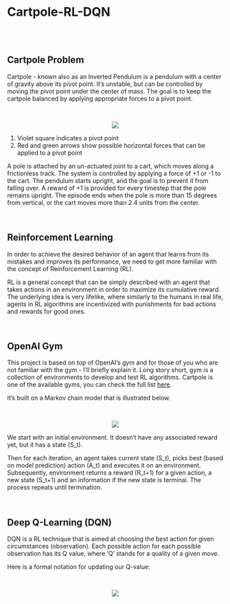 
# Cartpole-RL-DQN

<br>
<br>

## Cartpole Problem
Cartpole - known also as an Inverted Pendulum is a pendulum with a center of gravity above its pivot point. It’s unstable, but can be controlled by moving
the pivot point under the center of mass. The goal is to keep the cartpole balanced by applying appropriate forces to a pivot point.

<br>

<p align="center">
 <img src = "cartpole.png">
</p> 

1. Violet square indicates a pivot point
2. Red and green arrows show possible horizontal forces that can be applied to a pivot point

<p>A pole is attached by an un-actuated joint to a cart, which moves along a frictionless track. The system is controlled by applying a force of +1 or -1 to the
cart. The pendulum starts upright, and the goal is to prevent it from falling over. A reward of +1 is provided for every timestep that the pole remains upright. The
episode ends when the pole is more than 15 degrees from vertical, or the cart moves more than 2.4 units from the center.</p>

<br>

## Reinforcement Learning
In order to achieve the desired behavior of an agent that learns from its mistakes and improves its performance, we need to get more familiar with the concept of
Reinforcement Learning (RL).

RL is a general concept that can be simply described with an agent that takes actions in an environment in order to maximize its cumulative reward. The underlying
idea is very lifelike, where similarly to the humans in real life, agents in RL algorithms are incentivized with punishments for bad actions and rewards for good
ones.

<br>

## OpenAI Gym
This project is based on top of OpenAI’s gym and for those of you who are not familiar with the gym - I’ll briefly explain it.
Long story short, gym is a collection of environments to develop and test RL algorithms. Cartpole is one of the available gyms, you can check the full list 
[here](https://gym.openai.com/envs/#classic_control).

It’s built on a Markov chain model that is illustrated below.

<br>

<p align="center">
 <img src = "Markov_chain.png">
</p> 

We start with an initial environment. It doesn’t have any associated reward yet, but it has a state (S_t).

Then for each iteration, an agent takes current state (S_t), picks best (based on model prediction) action (A_t) and executes it on an environment. Subsequently,
environment returns a reward (R_t+1) for a given action, a new state (S_t+1) and an information if the new state is terminal. The process repeats until 
termination.

<br>

## Deep Q-Learning (DQN)
DQN is a RL technique that is aimed at choosing the best action for given circumstances (observation). Each possible action for each possible observation has its
Q value, where ‘Q’ stands for a quality of a given move.

Here is a formal notation for updating our Q-value:

<br>

<p align="center">
 <img src = "Q_learning.png">
</p> 

<br>
